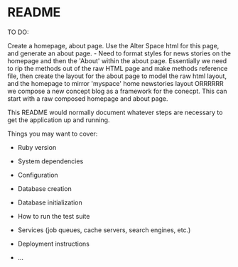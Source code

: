 # README

TO DO:

Create a homepage, about page.  Use the Alter Space html for this page, and generate an about page.
    -  Need to format styles for news stories on the homepage and then the 'About' within the about page.  Essentially we need to rip the
       methods out of the raw HTML page and make methods reference file, then create the layout for the about page to model the raw html layout,
       and the homepage to mirror 'myspace' home newstories layout
       ORRRRRR we compose a new concept blog as a framework for the conecpt.  This can start with a raw composed homepage and about page.



This README would normally document whatever steps are necessary to get the
application up and running.

Things you may want to cover:

* Ruby version

* System dependencies

* Configuration

* Database creation

* Database initialization

* How to run the test suite

* Services (job queues, cache servers, search engines, etc.)

* Deployment instructions

* ...
